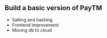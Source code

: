 
## Build a basic version of PayTM


- Salting and hashing
- Frontend improvement
- Moving db to cloud